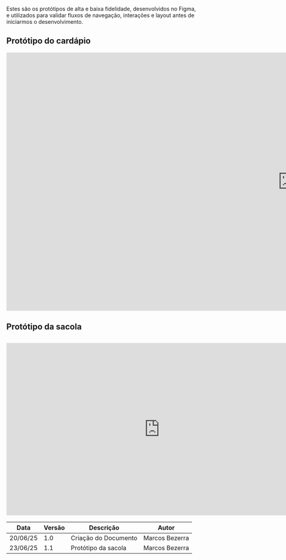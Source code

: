Estes são os protótipos de alta e baixa fidelidade, desenvolvidos no Figma, e utilizados para validar fluxos de navegação, interações e layout antes de iniciarmos o desenvolvimento.

## Protótipo do cardápio

<iframe style="border: 1px solid rgba(0, 0, 0, 0.1);" width="1500" height="675" src="https://embed.figma.com/proto/d67drzzQmjAqaOj5iIwoUM/Bananoffee?node-id=135-3&starting-point-node-id=135%3A3&embed-host=share" allowfullscreen></iframe>

## Protótipo da sacola

## <iframe style="border: 1px solid rgba(0, 0, 0, 0.1);" width="800" height="450" src="https://embed.figma.com/design/d67drzzQmjAqaOj5iIwoUM/Bananoffee?node-id=128-288&embed-host=share" allowfullscreen></iframe>

| Data     | Versão | Descrição            | Autor          |
| -------- | ------ | -------------------- | -------------- |
| 20/06/25 | 1.0    | Criação do Documento | Marcos Bezerra |
| 23/06/25 | 1.1    | Protótipo da sacola  | Marcos Bezerra |

